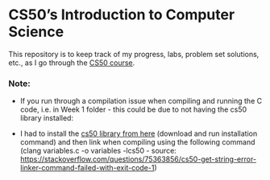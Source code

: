 # CS50’s Introduction to Computer Science

This repository is to keep track of my progress, labs, problem set solutions, etc., as I go through the [CS50 course](https://pll.harvard.edu/course/cs50-introduction-computer-science?delta=0).


### Note:

- If you run through a compilation issue when compiling and running the C code, i.e. in Week 1 folder - this could be due to not having the cs50 library installed:

- I had to install the [cs50 library from here](https://github.com/cs50/libcs50) (download and run installation command) and then link when compiling using the following command (clang variables.c -o variables -lcs50 - source: https://stackoverflow.com/questions/75363856/cs50-get-string-error-linker-command-failed-with-exit-code-1)